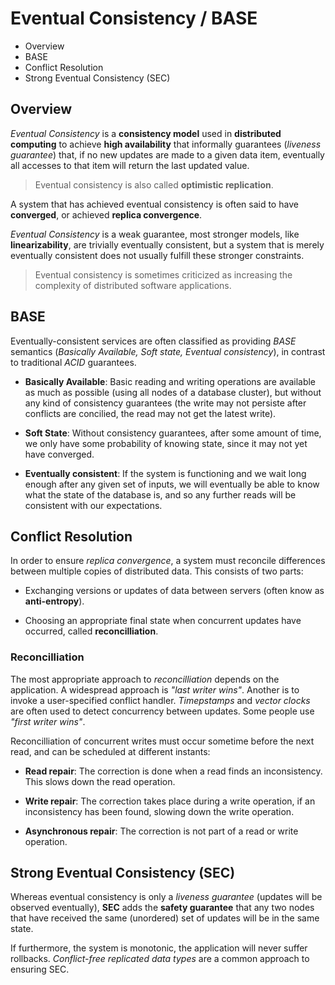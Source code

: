 # Eventual Consistency / BASE

* Overview
* BASE
* Conflict Resolution
* Strong Eventual Consistency (SEC)

## Overview

*Eventual Consistency* is a **consistency model** used in **distributed computing** to achieve **high availability** that informally guarantees (*liveness guarantee*) that, if no new updates are made to a given data item, eventually all accesses to that item will return the last updated value.

> Eventual consistency is also called **optimistic replication**.

A system that has achieved eventual consistency is often said to have **converged**, or achieved **replica convergence**.

*Eventual Consistency* is a weak guarantee, most stronger models, like **linearizability**, are trivially eventually consistent, but a system that is merely eventually consistent does not usually fulfill these stronger constraints.

> Eventual consistency is sometimes criticized as increasing the complexity of distributed software applications.


## BASE

Eventually-consistent services are often classified as providing *BASE* semantics (*Basically Available, Soft state, Eventual consistency*), in contrast to traditional *ACID* guarantees.

* **Basically Available**: Basic reading and writing operations are available as much as possible (using all nodes of a database cluster), but without any kind of consistency guarantees (the write may not persiste after conflicts are concilied, the read may not get the latest write).

* **Soft State**: Without consistency guarantees, after some amount of time, we only have some probability of knowing state, since it may not yet have converged.

* **Eventually consistent**: If the system is functioning and we wait long enough after any given set of inputs, we will eventually be able to know what the state of the database is, and so any further reads will be consistent with our expectations.

## Conflict Resolution

In order to ensure *replica convergence*, a system must reconcile differences between multiple copies of distributed data. This consists of two parts:

* Exchanging versions or updates of data between servers (often know as **anti-entropy**).

* Choosing an appropriate final state when concurrent updates have occurred, called **reconcilliation**.

### Reconcilliation

The most appropriate approach to *reconcilliation* depends on the application. A widespread approach is *"last writer wins"*. Another is to invoke a user-specified conflict handler. *Timepstamps* and *vector clocks* are often used to detect concurrency between updates. Some people use *"first writer wins"*.

Reconcilliation of concurrent writes must occur sometime before the next read, and can be scheduled at different instants:

* **Read repair**: The correction is done when a read finds an inconsistency. This slows down the read operation.

* **Write repair**: The correction takes place during a write operation, if an inconsistency has been found, slowing down the write operation.

* **Asynchronous repair**: The correction is not part of a read or write operation.

## Strong Eventual Consistency (SEC)

Whereas eventual consistency is only a *liveness guarantee* (updates will be observed eventually), **SEC** adds the **safety guarantee** that any two nodes that have received the same (unordered) set of updates will be in the same state.

If furthermore, the system is monotonic, the application will never suffer rollbacks. *Conflict-free replicated data types* are a common approach to ensuring SEC.
